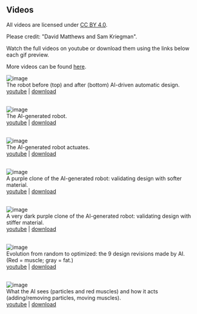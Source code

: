 ## Videos

All videos are
licensed under [CC BY 4.0](http://creativecommons.org/licenses/by/4.0/).

Please credit: "David Matthews and Sam Kriegman".

Watch the full videos on youtube or download them using the links below each gif preview.

More videos can be found [here](https://drive.google.com/drive/folders/1l7KvTvPrhTOMbUTWamG9Auff9mNC_mUL).


![image](https://robodiff.github.io/gifs/10_Random_vs_Optimized.gif) <br>
The robot before (top) and after (bottom) AI-driven automatic design. <br>
[youtube](https://youtu.be/JGcJFegUavE) |
[download](https://drive.google.com/file/d/1awBbKeMpuL2cDDXyXXWWNSknae_aZs9c/view)
<br><br>

![image](https://robodiff.github.io/gifs/01c_white_robot_4x.gif) <br>
The AI-generated robot. <br>
[youtube](https://youtu.be/aWK6LPeOEBg) |
[download](https://drive.google.com/file/d/1yFHrYITB3-KTUUaoZ5tc96JSMcmM36UL/view)
<br><br>

![image](https://robodiff.github.io/gifs/00c_heartbeat.gif) <br>
The AI-generated robot actuates. <br>
[youtube](https://youtu.be/BNW6ZQdwkFc) |
[download](https://drive.google.com/file/d/1MyeVj-2136wOjUwIS3iWIMQ01SVyCk_C/view)
<br><br>

![image](https://robodiff.github.io/gifs/02c_purple_robot_4x.gif) <br>
A purple clone of the AI-generated robot: validating design with softer material. <br>
[youtube](https://youtu.be/Rwmi27lrNLY) |
[download](https://drive.google.com/file/d/195YXPyoeenQ0LW5rKyqKBBe-lNod_Sh1/view)
<br><br>

![image](https://robodiff.github.io/gifs/03c_dark_robot_4x.gif) <br>
A very dark purple clone of the AI-generated robot: validating design with stiffer material. <br>
[youtube](https://youtu.be/8NCZKv-4FTw) |
[download](https://drive.google.com/file/d/13KqwhryysDFTWAvnZPSvlAAWyVMqfDyc/view)
<br><br>

![image](https://robodiff.github.io/gifs/11_design_evolution.gif) <br>
Evolution from random to optimized: the 9 design revisions made by AI. (Red = muscle; gray = fat.) <br>
[youtube](https://youtu.be/M9t3HO52uAc) |
[download](https://drive.google.com/file/d/1ZR2SxM9l5VnF-8G6jEkyaMIuzuTUU7W4/view)
<br><br>

![image](https://robodiff.github.io/gifs/12_particle_evolution.gif) <br>
What the AI sees (particles and red muscles) and how it acts (adding/removing particles, moving muscles). <br>
[youtube](https://youtu.be/0UtJSXAln64) |
[download](https://drive.google.com/file/d/1NYmfHg56MqHvdHNQj38kJIMnCkutEPuO/view)
<br><br>
